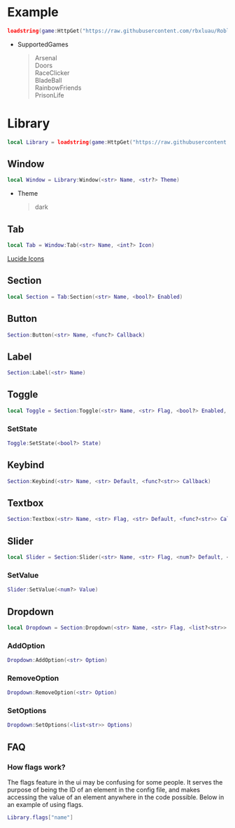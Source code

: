# Example
```lua
loadstring(game:HttpGet("https://raw.githubusercontent.com/rbxluau/Roblox/main/ScriptHub.lua"))()
```
* SupportedGames
    > Arsenal  
    Doors  
    RaceClicker  
    BladeBall  
    RainbowFriends  
    PrisonLife
# Library
```lua
local Library = loadstring(game:HttpGet("https://raw.githubusercontent.com/rbxluau/Roblox/main/Library.lua"))()
```
## Window
```lua
local Window = Library:Window(<str> Name, <str?> Theme)
```
* Theme
    > dark
## Tab
```lua
local Tab = Window:Tab(<str> Name, <int?> Icon)
```
[Lucide Icons](https://github.com/frappedevs/lucideblox)
## Section
```lua
local Section = Tab:Section(<str> Name, <bool?> Enabled)
```
## Button
```lua
Section:Button(<str> Name, <func?> Callback)
```
## Label
```lua
Section:Label(<str> Name)
```
## Toggle
```lua
local Toggle = Section:Toggle(<str> Name, <str> Flag, <bool?> Enabled, <func?<bool>> Callback)
```
### SetState
```lua
Toggle:SetState(<bool?> State)
```
## Keybind
```lua
Section:Keybind(<str> Name, <str> Default, <func?<str>> Callback)
```
## Textbox
```lua
Section:Textbox(<str> Name, <str> Flag, <str> Default, <func?<str>> Callback)
```
## Slider
```lua
local Slider = Section:Slider(<str> Name, <str> Flag, <num?> Default, <num?> Min, <num?> Max, <bool?> Precise, <func?<num>> Callback)
```
### SetValue
```lua
Slider:SetValue(<num?> Value)
```
## Dropdown
```lua
local Dropdown = Section:Dropdown(<str> Name, <str> Flag, <list?<str>> Options, <func?<str>> Callback)
```
### AddOption
```lua
Dropdown:AddOption(<str> Option)
```
### RemoveOption
```lua
Dropdown:RemoveOption(<str> Option)
```
### SetOptions
```lua
Dropdown:SetOptions(<list<str>> Options)
```
## FAQ
### How flags work?
The flags feature in the ui may be confusing for some people. It serves the purpose of being the ID of an element in the config file, and makes accessing the value of an element anywhere in the code possible. Below in an example of using flags.
```lua
Library.flags["name"]
```
